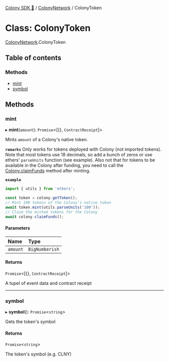 [Colony SDK 🚀](../README.md) / [ColonyNetwork](../modules/ColonyNetwork.md) / ColonyToken

# Class: ColonyToken

[ColonyNetwork](../modules/ColonyNetwork.md).ColonyToken

## Table of contents

### Methods

- [mint](ColonyNetwork.ColonyToken.md#mint)
- [symbol](ColonyNetwork.ColonyToken.md#symbol)

## Methods

### mint

▸ **mint**(`amount`): `Promise`<[{}, `ContractReceipt`]\>

Mints `amount` of a Colony's native token.

**`remarks`**
Only works for tokens deployed with Colony (not imported tokens). Note that most tokens use 18 decimals, so add a bunch of zeros or use ethers' `parseUnits` function (see example). Also not that for tokens to be available in the Colony after funding, you need to call the [Colony.claimFunds](ColonyNetwork.Colony.md#claimfunds) method after minting.

**`example`**
```typescript
import { utils } from 'ethers';

const token = colony.getToken();
// Mint 100 tokens of the Colony's native token
await token.mint(utils.parseUnits('100'));
// Claim the minted tokens for the Colony
await colony.claimFunds();
```

#### Parameters

| Name | Type |
| :------ | :------ |
| `amount` | `BigNumberish` |

#### Returns

`Promise`<[{}, `ContractReceipt`]\>

A tupel of event data and contract receipt

___

### symbol

▸ **symbol**(): `Promise`<`string`\>

Gets the token's symbol

#### Returns

`Promise`<`string`\>

The token's symbol (e.g. CLNY)
